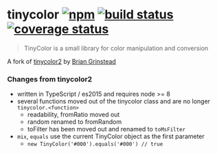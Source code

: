 # tinycolor [![npm](https://img.shields.io/npm/v/%40ctrl%2Ftinycolor.svg?maxAge=3600)](https://www.npmjs.com/package/%40ctrl%2Ftinycolor) [![build status](https://img.shields.io/travis/TypeCtrl/tinycolor.svg)](https://travis-ci.org/TypeCtrl/tinycolor) [![coverage status](https://codecov.io/gh/typectrl/tinycolor/branch/master/graph/badge.svg)](https://codecov.io/gh/typectrl/tinycolor)
> TinyColor is a small library for color manipulation and conversion

A fork of [tinycolor2](https://github.com/bgrins/TinyColor) by [Brian Grinstead](https://github.com/bgrins)

### Changes from tinycolor2
- written in TypeScript / es2015 and requires node >= 8
- several functions moved out of the tinycolor class and are no longer `tinycolor.<function>`
  - readability, fromRatio moved out
  - random renamed to fromRandom
  - toFilter has been moved out and renamed to `toMsFilter`
- `mix`, `equals` use the current TinyColor object as the first parameter
  - `new TinyColor('#000').equals('#000') // true`
